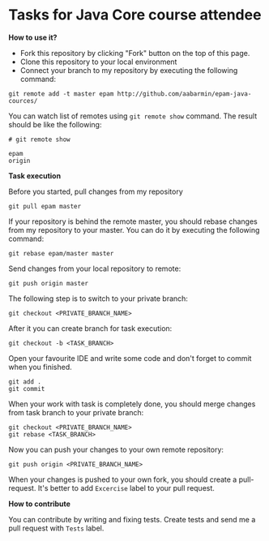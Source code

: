 Tasks for Java Core course attendee
=

**How to use it?**

- Fork this repository by clicking "Fork" button on the top of this page.
- Clone this repository to your local environment
- Connect your branch to my repository by executing the following command:
 
```
git remote add -t master epam http://github.com/aabarmin/epam-java-cources/
```

You can watch list of remotes using `git remote show` command. The result should be like the following:

```
# git remote show

epam
origin
```

**Task execution**

Before you started, pull changes from my repository

```
git pull epam master
```

If your repository is behind the remote master, you should rebase changes from my repository to your master. 
You can do it by executing the following command:

```
git rebase epam/master master
```

Send changes from your local repository to remote:

```
git push origin master
```

The following step is to switch to your private branch:

```
git checkout <PRIVATE_BRANCH_NAME>
```

After it you can create branch for task execution:

```
git checkout -b <TASK_BRANCH>
```

Open your favourite IDE and write some code and don't forget to commit when you finished.

```
git add .
git commit
```

When your work with task is completely done, you should merge changes from task branch to your private branch:

```
git checkout <PRIVATE_BRANCH_NAME>
git rebase <TASK_BRANCH>
```

Now you can push your changes to your own remote repository:
 
```
git push origin <PRIVATE_BRANCH_NAME>
```

When your changes is pushed to your own fork, you should create a pull-request. It's better to add `Excercise` label
to your pull request.

**How to contribute**

You can contribute by writing and fixing tests. Create tests and send me a pull request with `Tests` label. 